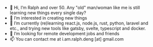 - 👋 Hi, I’m Ralph and over 50. Any "old" man/woman like me is still learning new things every single day?
- 👀 I’m interested in creating new things
- 🌱 I’m currently (re)learning react.js, node.js, rust, python, laravel and etc., and trying new tools like gatsby, svelte, typescript and docker.  
- 💞️ I’m looking for remote development jobs and friends
- 📫 You can contact me at i.am.ralph.deng [at] gmail.com

<!---
ralph-deng/ralph-deng is a ✨ special ✨ repository because its `README.md` (this file) appears on your GitHub profile.
You can click the Preview link to take a look at your changes.
--->
